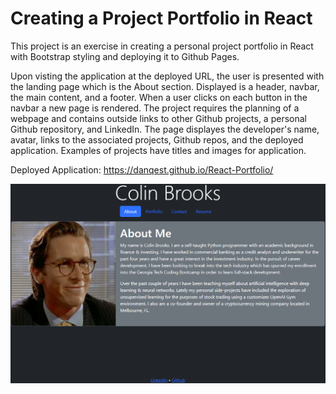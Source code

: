 # Creating a Project Portfolio in React

This project is an exercise in creating a personal project portfolio in React with Bootstrap styling and deploying it to Github Pages.

Upon visting the application at the deployed URL, the user is presented with the landing page which is the About section. Displayed is a header, navbar, the main content, and a footer. When a user clicks on each button in the navbar a new page is rendered. The project requires the planning of a webpage and contains outside links to other Github projects, a personal Github repository, and LinkedIn. The page displayes the developer's name, avatar, links to the associated projects, Github repos, and the deployed application. Examples of projects have titles and images for application.

Deployed Application: https://danqest.github.io/React-Portfolio/

![example-screenshot](https://github.com/Danqest/React-Portfolio/blob/main/src/assets/images/react-screenshot.png)
